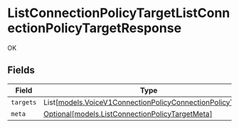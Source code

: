# ListConnectionPolicyTargetListConnectionPolicyTargetResponse

OK


## Fields

| Field                                                                                                                    | Type                                                                                                                     | Required                                                                                                                 | Description                                                                                                              |
| ------------------------------------------------------------------------------------------------------------------------ | ------------------------------------------------------------------------------------------------------------------------ | ------------------------------------------------------------------------------------------------------------------------ | ------------------------------------------------------------------------------------------------------------------------ |
| `targets`                                                                                                                | List[[models.VoiceV1ConnectionPolicyConnectionPolicyTarget](../models/voicev1connectionpolicyconnectionpolicytarget.md)] | :heavy_minus_sign:                                                                                                       | N/A                                                                                                                      |
| `meta`                                                                                                                   | [Optional[models.ListConnectionPolicyTargetMeta]](../models/listconnectionpolicytargetmeta.md)                           | :heavy_minus_sign:                                                                                                       | N/A                                                                                                                      |